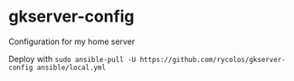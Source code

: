 # gkserver-config
Configuration for my home server

Deploy with `sudo ansible-pull -U https://github.com/rycolos/gkserver-config ansible/local.yml`
